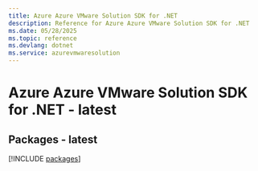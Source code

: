 ```yaml
---
title: Azure Azure VMware Solution SDK for .NET
description: Reference for Azure Azure VMware Solution SDK for .NET
ms.date: 05/28/2025
ms.topic: reference
ms.devlang: dotnet
ms.service: azurevmwaresolution
---
```

# Azure Azure VMware Solution SDK for .NET - latest
## Packages - latest
[!INCLUDE [packages](azure-vmware-solution-index.md)]